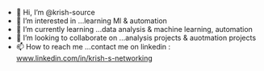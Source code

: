 - 👋 Hi, I’m @krish-source
- 👀 I’m interested in ...learning Ml & automation
- 🌱 I’m currently learning ...data analysis &  machine learning, automation
- 💞️ I’m looking to collaborate on ...analysis projects & auotmation projects
- 📫 How to reach me ...contact me on linkedin  : www.linkedin.com/in/krish-s-networking

<!---
krish-source/krish-source is a ✨ special ✨ repository because its `README.md` (this file) appears on your GitHub profile.
You can click the Preview link to take a look at your changes.
--->
